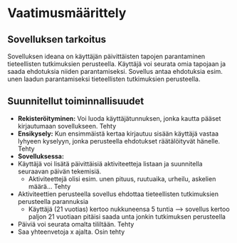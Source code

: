# Vaatimusmäärittely
## Sovelluksen tarkoitus

Sovelluksen ideana on käyttäjän päivittäisten tapojen parantaminen tieteellisten tutkimuksien perusteella. Käyttäjä voi seurata omia tapojaan ja saada ehdotuksia niiden parantamiseksi. Sovellus antaa ehdotuksia esim. unen laadun parantamiseksi tieteellisten tutkimuksien perusteella.

## Suunnitellut toiminnallisuudet
- **Rekisteröityminen:** Voi luoda käyttäjätunnuksen, jonka kautta pääset kirjautumaan sovellukseen. Tehty
- **Ensikysely:** Kun ensimmäistä kertaa kirjautuu sisään käyttäjä vastaa lyhyeen kyselyyn, jonka perusteella ehdotukset räätälöityvät hänelle. 
Tehty
- **Sovelluksessa:** 
- Käyttäjä voi lisätä päivittäisiä aktiviteetteja listaan ja suunnitella seuraavan päivän tekemisiä.
    - Aktiviteettejä olisi esim. unen pituus, ruutuaika, urheilu, askelien määrä... Tehty
- Aktiviteettien perusteella sovellus ehdottaa tieteellisten tutkimuksien perusteella parannuksia
    - Käyttäjä (21 vuotias) kertoo nukkuneensa 5 tuntia --> sovellus kertoo paljon 21 vuotiaan pitäisi saada unta jonkin tutkimuksen perusteella
- Päiviä voi seurata omalta tililtään. Tehty
- Saa yhteenvetoja x ajalta. Osin tehty


